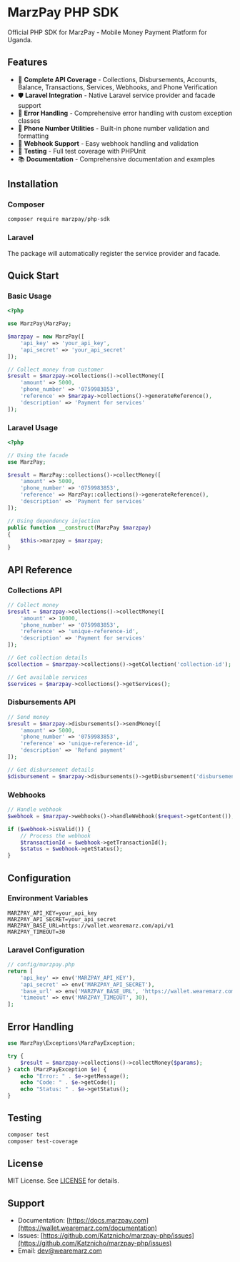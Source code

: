 # MarzPay PHP SDK

Official PHP SDK for MarzPay - Mobile Money Payment Platform for Uganda.

## Features

- 🚀 **Complete API Coverage** - Collections, Disbursements, Accounts, Balance, Transactions, Services, Webhooks, and Phone Verification
- 🛡️ **Laravel Integration** - Native Laravel service provider and facade support
- 🔧 **Error Handling** - Comprehensive error handling with custom exception classes
- 📱 **Phone Number Utilities** - Built-in phone number validation and formatting
- 🔗 **Webhook Support** - Easy webhook handling and validation
- 🧪 **Testing** - Full test coverage with PHPUnit
- 📚 **Documentation** - Comprehensive documentation and examples

## Installation

### Composer

```bash
composer require marzpay/php-sdk
```

### Laravel

The package will automatically register the service provider and facade.

## Quick Start

### Basic Usage

```php
<?php

use MarzPay\MarzPay;

$marzpay = new MarzPay([
    'api_key' => 'your_api_key',
    'api_secret' => 'your_api_secret'
]);

// Collect money from customer
$result = $marzpay->collections()->collectMoney([
    'amount' => 5000,
    'phone_number' => '0759983853',
    'reference' => $marzpay->collections()->generateReference(),
    'description' => 'Payment for services'
]);
```

### Laravel Usage

```php
<?php

// Using the facade
use MarzPay;

$result = MarzPay::collections()->collectMoney([
    'amount' => 5000,
    'phone_number' => '0759983853',
    'reference' => MarzPay::collections()->generateReference(),
    'description' => 'Payment for services'
]);

// Using dependency injection
public function __construct(MarzPay $marzpay)
{
    $this->marzpay = $marzpay;
}
```

## API Reference

### Collections API

```php
// Collect money
$result = $marzpay->collections()->collectMoney([
    'amount' => 10000,
    'phone_number' => '0759983853',
    'reference' => 'unique-reference-id',
    'description' => 'Payment for services'
]);

// Get collection details
$collection = $marzpay->collections()->getCollection('collection-id');

// Get available services
$services = $marzpay->collections()->getServices();
```

### Disbursements API

```php
// Send money
$result = $marzpay->disbursements()->sendMoney([
    'amount' => 5000,
    'phone_number' => '0759983853',
    'reference' => 'unique-reference-id',
    'description' => 'Refund payment'
]);

// Get disbursement details
$disbursement = $marzpay->disbursements()->getDisbursement('disbursement-id');
```

### Webhooks

```php
// Handle webhook
$webhook = $marzpay->webhooks()->handleWebhook($request->getContent());

if ($webhook->isValid()) {
    // Process the webhook
    $transactionId = $webhook->getTransactionId();
    $status = $webhook->getStatus();
}
```

## Configuration

### Environment Variables

```env
MARZPAY_API_KEY=your_api_key
MARZPAY_API_SECRET=your_api_secret
MARZPAY_BASE_URL=https://wallet.wearemarz.com/api/v1
MARZPAY_TIMEOUT=30
```

### Laravel Configuration

```php
// config/marzpay.php
return [
    'api_key' => env('MARZPAY_API_KEY'),
    'api_secret' => env('MARZPAY_API_SECRET'),
    'base_url' => env('MARZPAY_BASE_URL', 'https://wallet.wearemarz.com/api/v1'),
    'timeout' => env('MARZPAY_TIMEOUT', 30),
];
```

## Error Handling

```php
use MarzPay\Exceptions\MarzPayException;

try {
    $result = $marzpay->collections()->collectMoney($params);
} catch (MarzPayException $e) {
    echo "Error: " . $e->getMessage();
    echo "Code: " . $e->getCode();
    echo "Status: " . $e->getStatus();
}
```

## Testing

```bash
composer test
composer test-coverage
```

## License

MIT License. See [LICENSE](LICENSE) for details.

## Support

- Documentation: [https://docs.marzpay.com](https://wallet.wearemarz.com/documentation)
- Issues: [https://github.com/Katznicho/marzpay-php/issues](https://github.com/Katznicho/marzpay-php/issues)
- Email: dev@wearemarz.com

